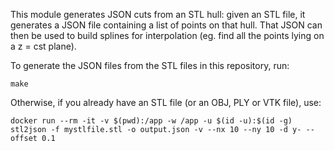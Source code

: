 This module generates JSON cuts from an STL hull: given an STL file, it
generates a JSON file containing a list of points on that hull. That JSON can
then be used to build splines for interpolation (eg. find all the points lying
on a z = cst plane).

To generate the JSON files from the STL files in this repository, run:

~~~~{.bash}
make
~~~~

Otherwise, if you already have an STL file (or an OBJ, PLY or VTK file), use:

~~~~{.bash}
docker run --rm -it -v $(pwd):/app -w /app -u $(id -u):$(id -g) stl2json -f mystlfile.stl -o output.json -v --nx 10 --ny 10 -d y- --offset 0.1
~~~~
